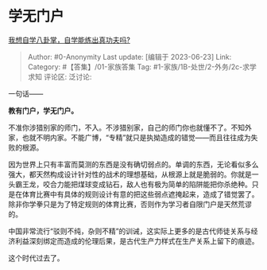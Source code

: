 # 学无门户
[我想自学八卦掌，自学能练出真功夫吗?](https://www.zhihu.com/question/564452584/answer/2850119796)

> Author: #0-Anonymity
> Last update: [编辑于 2023-06-23]
> Link:
> Category: #【答集】/01-家族答集
> Tag: #1-家族/1B-处世/2-外务/2c-求学求知
> 评论区:
> 泛讨论:

一句话——

**教有门户，学无门户。**

不准你涉猎别家的师门，不入。不涉猎别家，自己的师门你也就懂不了。不知外家，也就不明内家。不能广博，“专精”就只是执拗造成的错觉——而且往往成为失败的根源。

因为世界上只有丰富而莫测的东西是没有确切弱点的。单调的东西，无论看似多么强大，都天然构成设计针对性的战术的理想基础，从根源上就是脆弱的。你就是一头霸王龙，咬合力能把煤球变成钻石，敌人也有极为简单的陷阱能把你杀绝种。只是在体育比赛中有具体的规则设计有意的把这些弱点遮掩起来，造成了错觉罢了。除非你学拳只是为了特定规则的体育比赛，否则作为学习者自限门户是天然荒谬的。

中国非常流行“驳则不纯，杂则不精”的训诫，这实际上更多的是古代师徒关系与经济利益深刻绑定而造成的伦理后果，是古代生产力样式在生产关系上留下的痕迹。

这个时代过去了。
